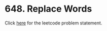 # 648. Replace Words

Click [here](https://leetcode.com/problems/replace-words/) for the leetcode problem statement.
